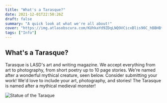 ```yaml
---
title: "What's a Tarasque?"
date: 2021-12-01T22:50:26Z
draft: false
summary: "A quick look at what we're all about!"
cover: "https://img.atlasobscura.com/KUhkaYd9ZDqLNQ9VCicxBlis90C_hBBHBtX0hmo_2CQ/rt:fit/w:600/q:81/sm:1/scp:1/ar:1/aHR0cHM6Ly9hdGxh/cy1kZXYuczMuYW1h/em9uYXdzLmNvbS91/cGxvYWRzL3BsYWNl/X2ltYWdlcy9mYjli/NmM1NzUzNjdhZTg2/N2NlYTBkNjAwMDM1/ZDAzOTU1NGQ0ODcx/LmpwZw.jpg"
tags: ["Info"]
---
```


## What's a Tarasque?
Tarasque is LASD's art and writing magazine. We accept everything from art to photography, from short poetry up to 10 page stories. We're named after a  wonderful mythical creature, seen below. Consider submitting your work! We'd love to include your art, photography, and stories! The Tarasque is named after a mythical medieval monster! 
 
![Statue of the Taraque](https://img.atlasobscura.com/KUhkaYd9ZDqLNQ9VCicxBlis90C_hBBHBtX0hmo_2CQ/rt:fit/w:600/q:81/sm:1/scp:1/ar:1/aHR0cHM6Ly9hdGxh/cy1kZXYuczMuYW1h/em9uYXdzLmNvbS91/cGxvYWRzL3BsYWNl/X2ltYWdlcy9mYjli/NmM1NzUzNjdhZTg2/N2NlYTBkNjAwMDM1/ZDAzOTU1NGQ0ODcx/LmpwZw.jpg)